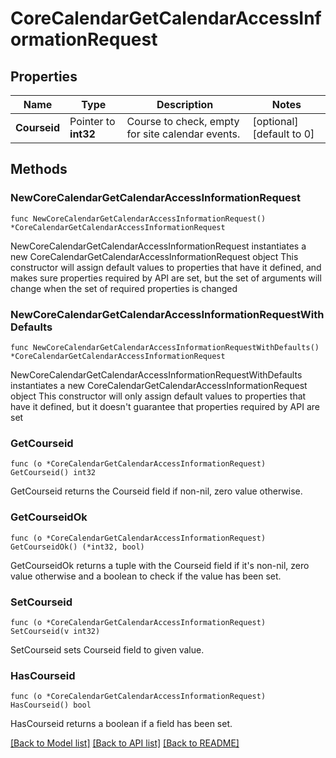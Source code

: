 # CoreCalendarGetCalendarAccessInformationRequest

## Properties

Name | Type | Description | Notes
------------ | ------------- | ------------- | -------------
**Courseid** | Pointer to **int32** | Course to check, empty for site calendar events. | [optional] [default to 0]

## Methods

### NewCoreCalendarGetCalendarAccessInformationRequest

`func NewCoreCalendarGetCalendarAccessInformationRequest() *CoreCalendarGetCalendarAccessInformationRequest`

NewCoreCalendarGetCalendarAccessInformationRequest instantiates a new CoreCalendarGetCalendarAccessInformationRequest object
This constructor will assign default values to properties that have it defined,
and makes sure properties required by API are set, but the set of arguments
will change when the set of required properties is changed

### NewCoreCalendarGetCalendarAccessInformationRequestWithDefaults

`func NewCoreCalendarGetCalendarAccessInformationRequestWithDefaults() *CoreCalendarGetCalendarAccessInformationRequest`

NewCoreCalendarGetCalendarAccessInformationRequestWithDefaults instantiates a new CoreCalendarGetCalendarAccessInformationRequest object
This constructor will only assign default values to properties that have it defined,
but it doesn't guarantee that properties required by API are set

### GetCourseid

`func (o *CoreCalendarGetCalendarAccessInformationRequest) GetCourseid() int32`

GetCourseid returns the Courseid field if non-nil, zero value otherwise.

### GetCourseidOk

`func (o *CoreCalendarGetCalendarAccessInformationRequest) GetCourseidOk() (*int32, bool)`

GetCourseidOk returns a tuple with the Courseid field if it's non-nil, zero value otherwise
and a boolean to check if the value has been set.

### SetCourseid

`func (o *CoreCalendarGetCalendarAccessInformationRequest) SetCourseid(v int32)`

SetCourseid sets Courseid field to given value.

### HasCourseid

`func (o *CoreCalendarGetCalendarAccessInformationRequest) HasCourseid() bool`

HasCourseid returns a boolean if a field has been set.


[[Back to Model list]](../README.md#documentation-for-models) [[Back to API list]](../README.md#documentation-for-api-endpoints) [[Back to README]](../README.md)


